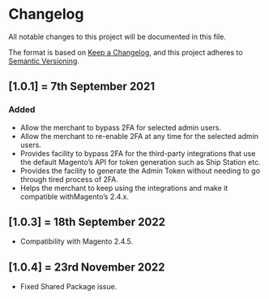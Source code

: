 # Changelog
All notable changes to this project will be documented in this file.

The format is based on [Keep a Changelog](https://keepachangelog.com/en/1.0.0/),
and this project adheres to [Semantic Versioning](https://semver.org/spec/v2.0.0.html).

## [1.0.1] = 7th September 2021
### Added ###
- Allow the merchant to bypass 2FA for selected admin users.
- Allow the merchant to re-enable 2FA at any time for the selected admin users.
- Provides facility to bypass 2FA for the third-party integrations that use the default Magento’s API for token generation such as Ship Station etc.
- Provides the facility to generate the Admin Token without needing to go through tired process of 2FA.
- Helps the merchant to keep using the integrations and make it compatible withMagento’s 2.4.x.

## [1.0.3] = 18th September 2022
- Compatibility with Magento 2.4.5.

## [1.0.4] = 23rd November 2022
- Fixed Shared Package issue.
